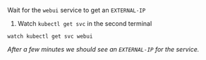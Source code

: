 Wait for the `webui` service to get an `EXTERNAL-IP`

1. Watch `kubectl get svc` in the second terminal

```copy
watch kubectl get svc webui
```

*After a few minutes we should see an `EXTERNAL-IP` for the service.*
